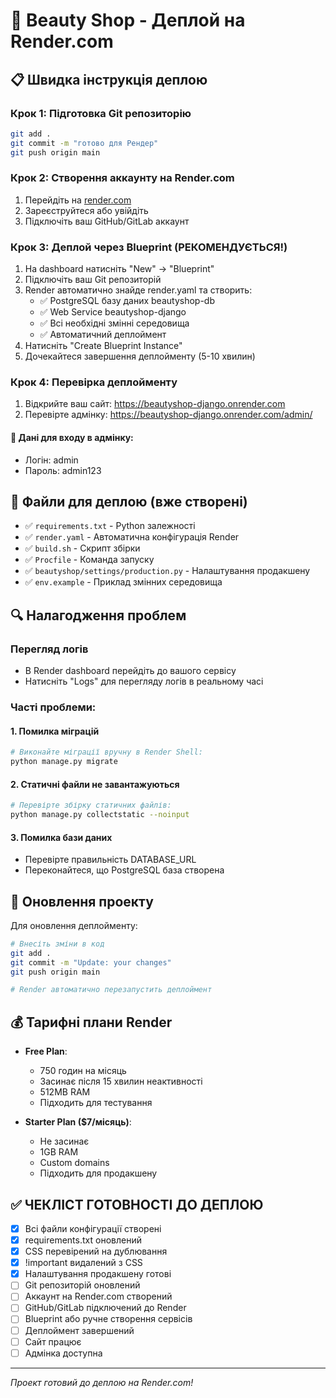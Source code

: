 # 🚀 Beauty Shop - Деплой на Render.com

## 📋 Швидка інструкція деплою

### Крок 1: Підготовка Git репозиторію
```bash
git add .
git commit -m "готово для Рендер"
git push origin main
```

### Крок 2: Створення аккаунту на Render.com
1. Перейдіть на [render.com](https://render.com)
2. Зареєструйтеся або увійдіть
3. Підключіть ваш GitHub/GitLab аккаунт

### Крок 3: Деплой через Blueprint (РЕКОМЕНДУЄТЬСЯ!)
1. На dashboard натисніть "New" → "Blueprint"
2. Підключіть ваш Git репозиторій
3. Render автоматично знайде render.yaml та створить:
   - ✅ PostgreSQL базу даних beautyshop-db
   - ✅ Web Service beautyshop-django
   - ✅ Всі необхідні змінні середовища
   - ✅ Автоматичний деплоймент
4. Натисніть "Create Blueprint Instance"
5. Дочекайтеся завершення деплойменту (5-10 хвилин)

### Крок 4: Перевірка деплойменту
1. Відкрийте ваш сайт: https://beautyshop-django.onrender.com
2. Перевірте адмінку: https://beautyshop-django.onrender.com/admin/

#### 🔑 Дані для входу в адмінку:
- Логін: admin
- Пароль: admin123

## 🔧 Файли для деплою (вже створені)

- ✅ `requirements.txt` - Python залежності
- ✅ `render.yaml` - Автоматична конфігурація Render
- ✅ `build.sh` - Скрипт збірки
- ✅ `Procfile` - Команда запуску
- ✅ `beautyshop/settings/production.py` - Налаштування продакшену
- ✅ `env.example` - Приклад змінних середовища

## 🔍 Налагодження проблем

### Перегляд логів
- В Render dashboard перейдіть до вашого сервісу
- Натисніть "Logs" для перегляду логів в реальному часі

### Часті проблеми:

#### 1. Помилка міграцій
```bash
# Виконайте міграції вручну в Render Shell:
python manage.py migrate
```

#### 2. Статичні файли не завантажуються
```bash
# Перевірте збірку статичних файлів:
python manage.py collectstatic --noinput
```

#### 3. Помилка бази даних
- Перевірте правильність DATABASE_URL
- Переконайтеся, що PostgreSQL база створена

## 🚀 Оновлення проекту

Для оновлення деплойменту:
```bash
# Внесіть зміни в код
git add .
git commit -m "Update: your changes"
git push origin main

# Render автоматично перезапустить деплоймент
```

## 💰 Тарифні плани Render

- **Free Plan**: 
  - 750 годин на місяць
  - Засинає після 15 хвилин неактивності
  - 512MB RAM
  - Підходить для тестування

- **Starter Plan ($7/місяць)**:
  - Не засинає
  - 1GB RAM
  - Custom domains
  - Підходить для продакшену

## ✅ ЧЕКЛІСТ ГОТОВНОСТІ ДО ДЕПЛОЮ

- [x] Всі файли конфігурації створені
- [x] requirements.txt оновлений
- [x] CSS перевірений на дублювання
- [x] !important видалений з CSS
- [x] Налаштування продакшену готові
- [ ] Git репозиторій оновлений
- [ ] Аккаунт на Render.com створений
- [ ] GitHub/GitLab підключений до Render
- [ ] Blueprint або ручне створення сервісів
- [ ] Деплоймент завершений
- [ ] Сайт працює
- [ ] Адмінка доступна

---

*Проект готовий до деплою на Render.com!*
